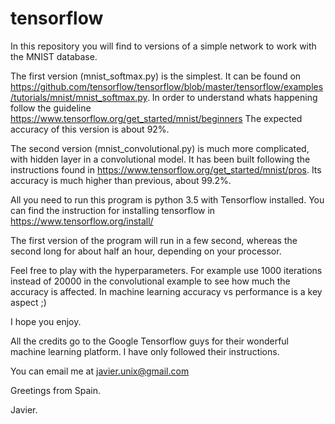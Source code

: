 # tensorflow

In this repository you will find to versions of a simple network to work with the
MNIST database.

The first version (mnist_softmax.py) is the simplest. It can be found on 
https://github.com/tensorflow/tensorflow/blob/master/tensorflow/examples/tutorials/mnist/mnist_softmax.py.
In order to understand whats happening follow the guideline https://www.tensorflow.org/get_started/mnist/beginners
The expected accuracy of this version is about 92%. 

The second version (mnist_convolutional.py) is much more complicated, with hidden layer in a convolutional model. 
It has been built following the instructions found in https://www.tensorflow.org/get_started/mnist/pros.
Its accuracy is much higher than previous, about 99.2%.

All you need to run this program is python 3.5 with Tensorflow installed.
You can find the instruction for installing tensorflow in https://www.tensorflow.org/install/

The first version of the program will run in a few second, whereas the second long for about half
an hour, depending on your processor.

Feel free to play with the hyperparameters. For example use 1000 iterations instead of 20000 in the convolutional example
to see how much the accuracy is affected. In machine learning accuracy vs performance is a key aspect ;)

I hope you enjoy. 

All the credits go to the Google Tensorflow guys for their wonderful machine learning platform. I have only followed
their instructions.

You can email me at javier.unix@gmail.com

Greetings from Spain.

Javier.